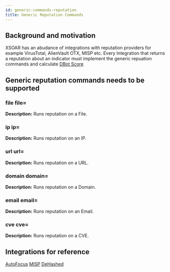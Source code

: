 ```yaml
---
id: generic-commands-reputation
title: Generic Reputation Commands
---
```



## Background and motivation

XSOAR has an abudance of integrations with reputation providers for example VirusTotal, AlienVault OTX, MISP etc. 
Every Integration that returns a reputation about an indicator must implement the generic repuation commands and calculate [DBot Score](../dbot)

## Generic reputation commands needs to be supported

### **file file=**

**Description:** Runs reputation on a File.

### **ip ip=**

**Description:** Runs reputation on an IP.

### **url url=**

**Description:** Runs reputation on a URL.

### **domain domain=**

**Description:** Runs reputation on a Domain.

### **email email=**

**Description:** Runs reputation on an Email.

### **cve cve=**

**Description:** Runs reputation on a CVE.


## Integrations for reference

[AutoFocus](https://github.com/demisto/content/tree/master/Packs/AutoFocus/Integrations/AutofocusV2) 
[MISP](https://github.com/demisto/content/tree/master/Packs/MISP/Integrations/MISP_V2)
[DeHashed](https://github.com/demisto/content/tree/master/Packs/DeHashed/Integrations/DeHashed)
